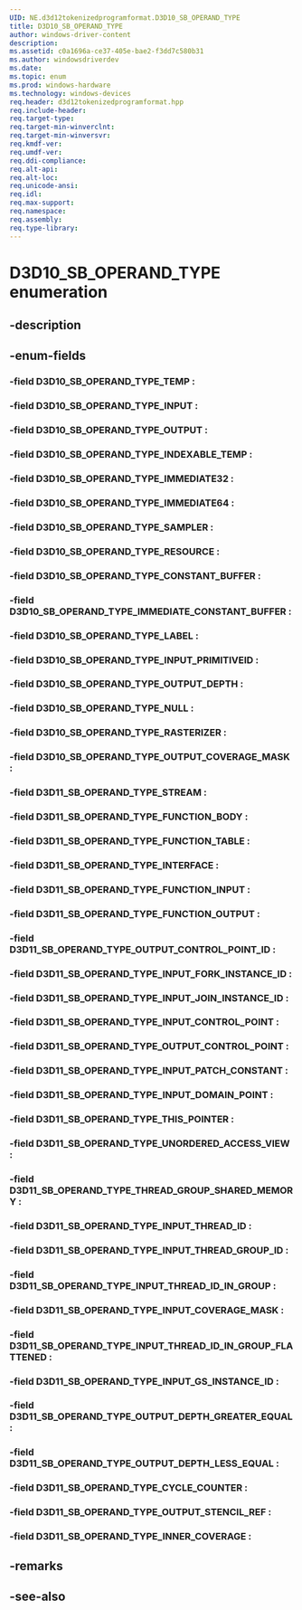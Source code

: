 ```yaml
---
UID: NE.d3d12tokenizedprogramformat.D3D10_SB_OPERAND_TYPE
title: D3D10_SB_OPERAND_TYPE
author: windows-driver-content
description: 
ms.assetid: c0a1696a-ce37-405e-bae2-f3dd7c580b31
ms.author: windowsdriverdev
ms.date: 
ms.topic: enum
ms.prod: windows-hardware
ms.technology: windows-devices
req.header: d3d12tokenizedprogramformat.hpp
req.include-header:
req.target-type:
req.target-min-winverclnt:
req.target-min-winversvr:
req.kmdf-ver:
req.umdf-ver:
req.ddi-compliance:
req.alt-api:
req.alt-loc:
req.unicode-ansi:
req.idl:
req.max-support:
req.namespace:
req.assembly:
req.type-library:
---
```


# D3D10_SB_OPERAND_TYPE enumeration

## -description



## -enum-fields

### -field D3D10_SB_OPERAND_TYPE_TEMP : 
### -field D3D10_SB_OPERAND_TYPE_INPUT : 
### -field D3D10_SB_OPERAND_TYPE_OUTPUT : 
### -field D3D10_SB_OPERAND_TYPE_INDEXABLE_TEMP : 
### -field D3D10_SB_OPERAND_TYPE_IMMEDIATE32 : 
### -field D3D10_SB_OPERAND_TYPE_IMMEDIATE64 : 
### -field D3D10_SB_OPERAND_TYPE_SAMPLER : 
### -field D3D10_SB_OPERAND_TYPE_RESOURCE : 
### -field D3D10_SB_OPERAND_TYPE_CONSTANT_BUFFER : 
### -field D3D10_SB_OPERAND_TYPE_IMMEDIATE_CONSTANT_BUFFER : 
### -field D3D10_SB_OPERAND_TYPE_LABEL : 
### -field D3D10_SB_OPERAND_TYPE_INPUT_PRIMITIVEID : 
### -field D3D10_SB_OPERAND_TYPE_OUTPUT_DEPTH : 
### -field D3D10_SB_OPERAND_TYPE_NULL : 
### -field D3D10_SB_OPERAND_TYPE_RASTERIZER : 
### -field D3D10_SB_OPERAND_TYPE_OUTPUT_COVERAGE_MASK : 
### -field D3D11_SB_OPERAND_TYPE_STREAM : 
### -field D3D11_SB_OPERAND_TYPE_FUNCTION_BODY : 
### -field D3D11_SB_OPERAND_TYPE_FUNCTION_TABLE : 
### -field D3D11_SB_OPERAND_TYPE_INTERFACE : 
### -field D3D11_SB_OPERAND_TYPE_FUNCTION_INPUT : 
### -field D3D11_SB_OPERAND_TYPE_FUNCTION_OUTPUT : 
### -field D3D11_SB_OPERAND_TYPE_OUTPUT_CONTROL_POINT_ID : 
### -field D3D11_SB_OPERAND_TYPE_INPUT_FORK_INSTANCE_ID : 
### -field D3D11_SB_OPERAND_TYPE_INPUT_JOIN_INSTANCE_ID : 
### -field D3D11_SB_OPERAND_TYPE_INPUT_CONTROL_POINT : 
### -field D3D11_SB_OPERAND_TYPE_OUTPUT_CONTROL_POINT : 
### -field D3D11_SB_OPERAND_TYPE_INPUT_PATCH_CONSTANT : 
### -field D3D11_SB_OPERAND_TYPE_INPUT_DOMAIN_POINT : 
### -field D3D11_SB_OPERAND_TYPE_THIS_POINTER : 
### -field D3D11_SB_OPERAND_TYPE_UNORDERED_ACCESS_VIEW : 
### -field D3D11_SB_OPERAND_TYPE_THREAD_GROUP_SHARED_MEMORY : 
### -field D3D11_SB_OPERAND_TYPE_INPUT_THREAD_ID : 
### -field D3D11_SB_OPERAND_TYPE_INPUT_THREAD_GROUP_ID : 
### -field D3D11_SB_OPERAND_TYPE_INPUT_THREAD_ID_IN_GROUP : 
### -field D3D11_SB_OPERAND_TYPE_INPUT_COVERAGE_MASK : 
### -field D3D11_SB_OPERAND_TYPE_INPUT_THREAD_ID_IN_GROUP_FLATTENED : 
### -field D3D11_SB_OPERAND_TYPE_INPUT_GS_INSTANCE_ID : 
### -field D3D11_SB_OPERAND_TYPE_OUTPUT_DEPTH_GREATER_EQUAL : 
### -field D3D11_SB_OPERAND_TYPE_OUTPUT_DEPTH_LESS_EQUAL : 
### -field D3D11_SB_OPERAND_TYPE_CYCLE_COUNTER : 
### -field D3D11_SB_OPERAND_TYPE_OUTPUT_STENCIL_REF : 
### -field D3D11_SB_OPERAND_TYPE_INNER_COVERAGE : 

## -remarks

## -see-also